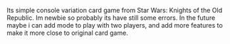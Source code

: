Its simple console variation card game from Star Wars: Knights of the Old Republic. 
Im newbie so probably its have still some errors. 
In the future maybe i can add mode to play with two players, and add more features to make it more close to original card game.
